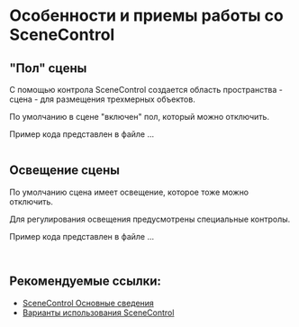 # Особенности и приемы работы со SceneControl

## "Пол" сцены

С помощью контрола SceneControl создается область пространства - сцена - для размещения трехмерных объектов.

По умолчанию в сцене "включен" пол, который можно отключить.

Пример кода представлен в файле ...

```fr

```



## Освещение сцены

По умолчанию сцена имеет освещение, которое тоже можно отключить. 

Для регулирования освещения предусмотрены специальные контролы.

Пример кода представлен в файле ...

```xml
  
```

## Рекомендуемые ссылки:

- [SceneControl Основные сведения](README.md)
- [Варианты использования SceneControl](presentations.md)



